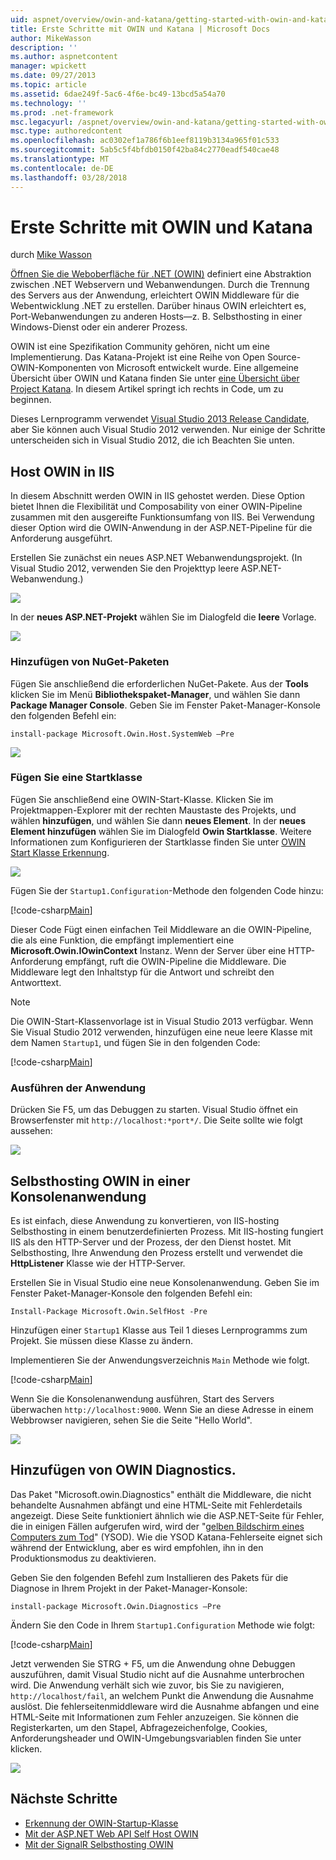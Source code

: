 ```yaml
---
uid: aspnet/overview/owin-and-katana/getting-started-with-owin-and-katana
title: Erste Schritte mit OWIN und Katana | Microsoft Docs
author: MikeWasson
description: ''
ms.author: aspnetcontent
manager: wpickett
ms.date: 09/27/2013
ms.topic: article
ms.assetid: 6dae249f-5ac6-4f6e-bc49-13bcd5a54a70
ms.technology: ''
ms.prod: .net-framework
msc.legacyurl: /aspnet/overview/owin-and-katana/getting-started-with-owin-and-katana
msc.type: authoredcontent
ms.openlocfilehash: ac0302ef1a786f6b1eef8119b3134a965f01c533
ms.sourcegitcommit: 5ab5c5f4bfdb0150f42ba84c2770eadf540cae48
ms.translationtype: MT
ms.contentlocale: de-DE
ms.lasthandoff: 03/28/2018
---
```

<a name="getting-started-with-owin-and-katana"></a>Erste Schritte mit OWIN und Katana
====================
durch [Mike Wasson](https://github.com/MikeWasson)

[Öffnen Sie die Weboberfläche für .NET (OWIN)](http://owin.org/) definiert eine Abstraktion zwischen .NET Webservern und Webanwendungen. Durch die Trennung des Servers aus der Anwendung, erleichtert OWIN Middleware für die Webentwicklung .NET zu erstellen. Darüber hinaus OWIN erleichtert es, Port-Webanwendungen zu anderen Hosts&#8212;z. B. Selbsthosting in einer Windows-Dienst oder ein anderer Prozess.

OWIN ist eine Spezifikation Community gehören, nicht um eine Implementierung. Das Katana-Projekt ist eine Reihe von Open Source-OWIN-Komponenten von Microsoft entwickelt wurde. Eine allgemeine Übersicht über OWIN und Katana finden Sie unter [eine Übersicht über Project Katana](an-overview-of-project-katana.md). In diesem Artikel springt ich rechts in Code, um zu beginnen.

Dieses Lernprogramm verwendet [Visual Studio 2013 Release Candidate](https://go.microsoft.com/fwlink/?LinkId=306566), aber Sie können auch Visual Studio 2012 verwenden. Nur einige der Schritte unterscheiden sich in Visual Studio 2012, die ich Beachten Sie unten.

## <a name="host-owin-in-iis"></a>Host OWIN in IIS

In diesem Abschnitt werden OWIN in IIS gehostet werden. Diese Option bietet Ihnen die Flexibilität und Composability von einer OWIN-Pipeline zusammen mit den ausgereifte Funktionsumfang von IIS. Bei Verwendung dieser Option wird die OWIN-Anwendung in der ASP.NET-Pipeline für die Anforderung ausgeführt.

Erstellen Sie zunächst ein neues ASP.NET Webanwendungsprojekt. (In Visual Studio 2012, verwenden Sie den Projekttyp leere ASP.NET-Webanwendung.)

![](getting-started-with-owin-and-katana/_static/image1.png)

In der **neues ASP.NET-Projekt** wählen Sie im Dialogfeld die **leere** Vorlage.

![](getting-started-with-owin-and-katana/_static/image2.png)

### <a name="add-nuget-packages"></a>Hinzufügen von NuGet-Paketen

Fügen Sie anschließend die erforderlichen NuGet-Pakete. Aus der **Tools** klicken Sie im Menü **Bibliothekspaket-Manager**, und wählen Sie dann **Package Manager Console**. Geben Sie im Fenster Paket-Manager-Konsole den folgenden Befehl ein:

`install-package Microsoft.Owin.Host.SystemWeb –Pre`

![](getting-started-with-owin-and-katana/_static/image3.png)

### <a name="add-a-startup-class"></a>Fügen Sie eine Startklasse

Fügen Sie anschließend eine OWIN-Start-Klasse. Klicken Sie im Projektmappen-Explorer mit der rechten Maustaste des Projekts, und wählen **hinzufügen**, und wählen Sie dann **neues Element**. In der **neues Element hinzufügen** wählen Sie im Dialogfeld **Owin Startklasse**. Weitere Informationen zum Konfigurieren der Startklasse finden Sie unter [OWIN Start Klasse Erkennung](owin-startup-class-detection.md).

![](getting-started-with-owin-and-katana/_static/image4.png)

Fügen Sie der `Startup1.Configuration`-Methode den folgenden Code hinzu:

[!code-csharp[Main](getting-started-with-owin-and-katana/samples/sample1.cs?highlight=3)]

Dieser Code Fügt einen einfachen Teil Middleware an die OWIN-Pipeline, die als eine Funktion, die empfängt implementiert eine **Microsoft.Owin.IOwinContext** Instanz. Wenn der Server über eine HTTP-Anforderung empfängt, ruft die OWIN-Pipeline die Middleware. Die Middleware legt den Inhaltstyp für die Antwort und schreibt den Antworttext.

> [!NOTE]
> Die OWIN-Start-Klassenvorlage ist in Visual Studio 2013 verfügbar. Wenn Sie Visual Studio 2012 verwenden, hinzufügen eine neue leere Klasse mit dem Namen `Startup1`, und fügen Sie in den folgenden Code:


[!code-csharp[Main](getting-started-with-owin-and-katana/samples/sample2.cs)]

### <a name="run-the-application"></a>Ausführen der Anwendung

Drücken Sie F5, um das Debuggen zu starten. Visual Studio öffnet ein Browserfenster mit `http://localhost:*port*/`. Die Seite sollte wie folgt aussehen:

![](getting-started-with-owin-and-katana/_static/image5.png)

## <a name="self-host-owin-in-a-console-application"></a>Selbsthosting OWIN in einer Konsolenanwendung

Es ist einfach, diese Anwendung zu konvertieren, von IIS-hosting Selbsthosting in einem benutzerdefinierten Prozess. Mit IIS-hosting fungiert IIS als den HTTP-Server und der Prozess, der den Dienst hostet. Mit Selbsthosting, Ihre Anwendung den Prozess erstellt und verwendet die **HttpListener** Klasse wie der HTTP-Server.

Erstellen Sie in Visual Studio eine neue Konsolenanwendung. Geben Sie im Fenster Paket-Manager-Konsole den folgenden Befehl ein:

`Install-Package Microsoft.Owin.SelfHost -Pre`

Hinzufügen einer `Startup1` Klasse aus Teil 1 dieses Lernprogramms zum Projekt. Sie müssen diese Klasse zu ändern.

Implementieren Sie der Anwendungsverzeichnis `Main` Methode wie folgt.

[!code-csharp[Main](getting-started-with-owin-and-katana/samples/sample3.cs)]

Wenn Sie die Konsolenanwendung ausführen, Start des Servers überwachen `http://localhost:9000`. Wenn Sie an diese Adresse in einem Webbrowser navigieren, sehen Sie die Seite "Hello World".

![](getting-started-with-owin-and-katana/_static/image6.png)

## <a name="add-owin-diagnostics"></a>Hinzufügen von OWIN Diagnostics.

Das Paket "Microsoft.owin.Diagnostics" enthält die Middleware, die nicht behandelte Ausnahmen abfängt und eine HTML-Seite mit Fehlerdetails angezeigt. Diese Seite funktioniert ähnlich wie die ASP.NET-Seite für Fehler, die in einigen Fällen aufgerufen wird, wird der "[gelben Bildschirm eines Computers zum Tod](http://en.wikipedia.org/wiki/Yellow_Screen_of_Death#Yellow)" (YSOD). Wie die YSOD Katana-Fehlerseite eignet sich während der Entwicklung, aber es wird empfohlen, ihn in den Produktionsmodus zu deaktivieren.

Geben Sie den folgenden Befehl zum Installieren des Pakets für die Diagnose in Ihrem Projekt in der Paket-Manager-Konsole:

`install-package Microsoft.Owin.Diagnostics –Pre`

Ändern Sie den Code in Ihrem `Startup1.Configuration` Methode wie folgt:

[!code-csharp[Main](getting-started-with-owin-and-katana/samples/sample4.cs?highlight=4,9-12)]

Jetzt verwenden Sie STRG + F5, um die Anwendung ohne Debuggen auszuführen, damit Visual Studio nicht auf die Ausnahme unterbrochen wird. Die Anwendung verhält sich wie zuvor, bis Sie zu navigieren, `http://localhost/fail`, an welchem Punkt die Anwendung die Ausnahme auslöst. Die fehlerseitenmiddleware wird die Ausnahme abfangen und eine HTML-Seite mit Informationen zum Fehler anzuzeigen. Sie können die Registerkarten, um den Stapel, Abfragezeichenfolge, Cookies, Anforderungsheader und OWIN-Umgebungsvariablen finden Sie unter klicken.

![](getting-started-with-owin-and-katana/_static/image7.png)

## <a name="next-steps"></a>Nächste Schritte

- [Erkennung der OWIN-Startup-Klasse](owin-startup-class-detection.md)
- [Mit der ASP.NET Web API Self Host OWIN](../../../web-api/overview/hosting-aspnet-web-api/use-owin-to-self-host-web-api.md)
- [Mit der SignalR Selbsthosting OWIN](../../../signalr/overview/deployment/tutorial-signalr-self-host.md)
